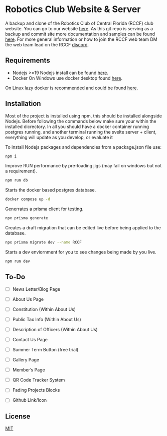 
# Robotics Club Website & Server

A backup and clone of the Robotics Club of Central Florida (RCCF) club website. You can go to our website [here](https://rccf.club/). As this git repo is serving as a backup and commit site more documentation and samples can be found [here](https://secretlibrary.rccf.club/shelves/rccf-website). For more general information or how to join the RCCF web team DM the web team lead on the RCCF [discord](https://discord.gg/Dpe7gjESmy).


## Requirements
- Nodejs >=19
Nodejs install can be found [here](https://nodejs.org/en/download/).
- Docker
On Windows use docker desktop found [here](https://www.docker.com/products/docker-desktop/).

On Linux lazy docker is recommended and could be found [here](https://github.com/jesseduffield/lazydocker).
## Installation

Most of the project is installed using npm, this should be installed alongside Nodejs. Before following the commands below make sure your within the installed dicrectory. In all you should have a docker container running postgres running, and another terminal running the svelte server + client, everything will update as you develop, or evaluate it


To install Nodejs packages and dependencies from a package.json file use:

```bash
npm i
```
Improve RUN performance by pre-loading jigs (may fail on windows but not a requirement).
```bash
npm run db
```
Starts the docker based postgres database.
```bash
docker compose up -d
```
Generrates a prisma client for testing.
```bash
npx prisma generate
```
Creates a draft migration that can be edited live before being applied to the database. 
```bash
npx prisma migrate dev --name RCCF
```
Starts a dev enviornment for you to see changes being made by you live.
```bash
npm run dev
```
## To-Do
- [ ] News Letter/Blog Page
- [ ] About Us Page
- [ ] Constitution (Within About Us)
- [ ] Public Tax Info (Within About Us)
- [ ] Description of Officers (Within About Us)
- [ ] Contact Us Page
- [ ] Summer Term Button (free trial)
- [ ] Gallery Page 
- [ ] Member’s Page
- [ ] QR Code Tracker System
- [ ] Fading Projects Blocks
- [ ] Github Link/Icon




## License
[MIT](https://choosealicense.com/licenses/mit/)
